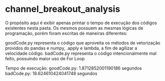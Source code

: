 # channel_breakout_analysis

O propósito aqui é exibir apenas printar o tempo de execução dos códigos existentes nesta pasta. Os mesmos possuem as mesmas lógicas de programação, porém foram escritas de maneiras diferentes:

goodCode.py representa o código que aproveita os métodos de vetorização providos do pandas e numpy, .apply e lambda, a fim de agilizar a velocidade código.
badCode.py representa o código intencionalmente mal feito, possuindo maior uso de For Loop


Tempo de execução:
goodCode.py: 1.8712852001190186 segundos
badCode.py: 18.624610424041748 segundos
